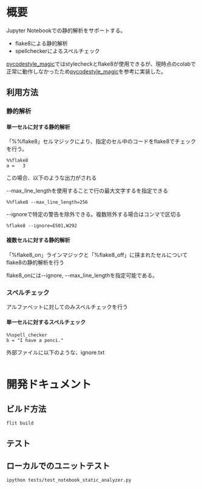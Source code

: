 # 概要
Jupyter Notebookでの静的解析をサポートする。  

 - flake8による静的解析
 - spellcheckerによるスペルチェック

[pycodestyle_magic](https://github.com/mattijn/pycodestyle_magic)ではstylecheckとflake8が使用できるが、現時点のcolabで正常に動作しなかったため[pycodestyle_magic](https://github.com/mattijn/pycodestyle_magic)を参考に実装した。  

## 利用方法
### 静的解析
#### 単一セルに対する静的解析
「%%flake8」セルマジックにより、指定のセル中のコードをflake8でチェックを行う。

```
%%flake8
a =   3
```

この場合、以下のような出力がされる

--max_line_lengthを使用することで行の最大文字するを指定できる

```
%%flake8 --max_line_length=256
```


--ignoreで特定の警告を除外できる。複数除外する場合はコンマで区切る

```
%flake8 --ignore=E501,W292
```

#### 複数セルに対する静的解析
「%flake8_on」ラインマジックと「%flake8_off」に挟まれたセルについてflake8の静的解析を行う  

flake8_onには--ignore, --max_line_lengthを指定可能である。　　

### スペルチェック
アルファベットに対してのみスペルチェックを行う

#### 単一セルに対するスペルチェック

```
%%spell_checker
b = "I have a penci."
```



外部ファイルに以下のような、ignore.txt

```
```


# 開発ドキュメント
## ビルド方法

```
flit build 
```

## テスト
## ローカルでのユニットテスト

```
ipython tests/test_notebook_static_analyzer.py
```


